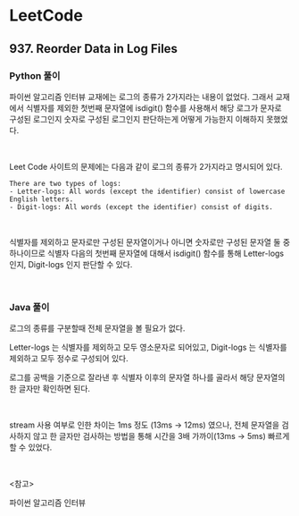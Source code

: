 #  LeetCode

## 937. Reorder Data in Log Files

### Python 풀이

파이썬 알고리즘 인터뷰 교재에는 로그의 종류가 2가지라는 내용이 없었다. 그래서 교재에서 식별자를 제외한 첫번째 문자열에 isdigit() 함수를 사용해서 해당 로그가 문자로 구성된 로그인지 숫자로 구성된 로그인지 판단하는게 어떻게 가능한지 이해하지 못했었다.

<br>

Leet Code 사이트의 문제에는 다음과 같이 로그의 종류가 2가지라고 명시되어 있다.

```
There are two types of logs:
- Letter-logs: All words (except the identifier) consist of lowercase English letters.
- Digit-logs: All words (except the identifier) consist of digits.
```

<br>

식별자를 제외하고 문자로만 구성된 문자열이거나 아니면 숫자로만 구성된 문자열 둘 중 하나이므로 식별자 다음의 첫번째 문자열에 대해서  isdigit() 함수를 통해 Letter-logs 인지, Digit-logs 인지 판단할 수 있다.

<br>

### Java 풀이

로그의 종류를 구분할때 전체 문자열을 볼 필요가 없다. 

Letter-logs 는 식별자를 제외하고 모두 영소문자로 되어있고, Digit-logs 는 식별자를 제외하고 모두 정수로 구성되어 있다. 

로그를 공백을 기준으로 잘라낸 후 식별자 이후의 문자열 하나를 골라서 해당 문자열의 한 글자만 확인하면 된다.

<br>

stream 사용 여부로 인한 차이는 1ms 정도 (13ms -> 12ms) 였으나, 전체 문자열을 검사하지 않고 한 글자만 검사하는 방법을 통해 시간을 3배 가까이(13ms -> 5ms) 빠르게 할 수 있었다.

<br>

<참고>

파이썬 알고리즘 인터뷰